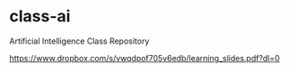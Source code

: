 # class-ai
Artificial Intelligence Class Repository

https://www.dropbox.com/s/vwqdpof705v6edb/learning_slides.pdf?dl=0
